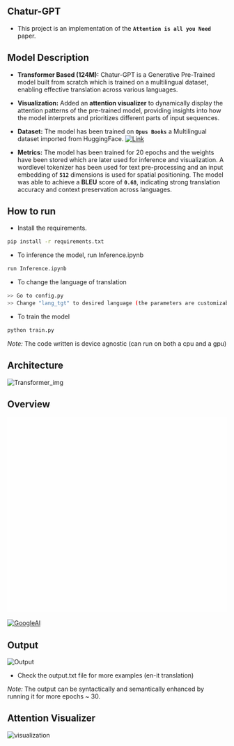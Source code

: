 ## Chatur-GPT

- This project is an implementation of the **`Attention is all you Need`** paper.

  

## Model Description
- **Transformer Based (124M):** 
    Chatur-GPT is a Generative Pre-Trained model built from scratch which is trained on a multilingual dataset, enabling effective translation across various languages.

- **Visualization:**  Added an **attention visualizer** to dynamically  display the attention patterns of the pre-trained model, providing insights into how the model interprets and prioritizes different parts of input sequences.

- **Dataset:** The model has been trained on **`Opus Books`** a Multilingual dataset imported from HuggingFace. [![Link](https://img.shields.io/badge/Hugging%20Face-FFD21E?logo=huggingface&logoColor=000)](https://huggingface.co/datasets/Helsinki-NLP/opus_books)

- **Metrics:**  The model has been trained for 20 epochs and the weights have been stored which are later used for inference and visualization. A wordlevel tokenizer has been used for text pre-processing and an input embedding of **`512`** dimensions is used for spatial positioning. The model was able to achieve a **BLEU** score of **`0.68`**, indicating strong translation accuracy and context preservation across languages.



## How to run

* Install the requirements.
```bash
pip install -r requirements.txt
```
* To inference the model, run Inference.ipynb
```bash
run Inference.ipynb
```
* To change the language of translation
```bash
>> Go to config.py
>> Change "lang_tgt" to desired language (the parameters are customizable)
```

* To train the model
```bash
python train.py
```
*Note:* The code written is device agnostic (can run on both a cpu and a gpu)



## Architecture
![Transformer_img](https://github.com/user-attachments/assets/4a7d0052-2d8f-4473-8811-44f2b9ff8780)



## Overview
![Transformer](https://github.com/shubh-man007/Projects/blob/main/ChaturGPT/transform20fps.gif)

[![GoogleAI](https://img.shields.io/badge/Google-4285F4?logo=google&logoColor=white)](https://3.bp.blogspot.com/-aZ3zvPiCoXM/WaiKQO7KRnI/AAAAAAAAB_8/7a1CYjp40nUg4lKpW7covGZJQAySxlg8QCLcBGAs/s1600/transform20fps.gif)  



## Output
![Output](https://github.com/user-attachments/assets/8df960ab-9d7c-4bf8-b635-3e2df0d29081)
* Check the output.txt file for more examples (en-it translation)

*Note:* The output can be syntactically and semantically enhanced by running it for more epochs ~ 30.

## Attention Visualizer

![visualization](https://github.com/user-attachments/assets/01663fca-92c1-438a-bbd1-f1a66a6eb102)


